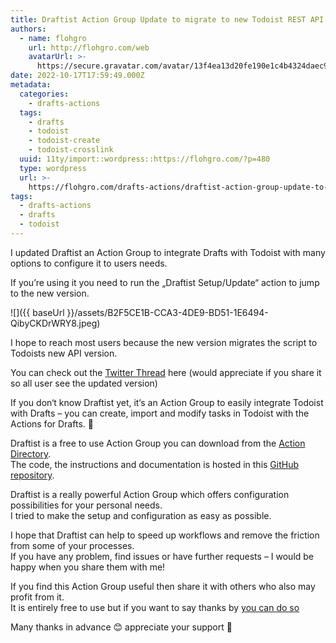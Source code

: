 ```yaml
---
title: Draftist Action Group Update to migrate to new Todoist REST API Version
authors:
  - name: flohgro
    url: http://flohgro.com/web
    avatarUrl: >-
      https://secure.gravatar.com/avatar/13f4ea13d20fe190e1c4b4324daec918?s=96&d=mm&r=g
date: 2022-10-17T17:59:49.000Z
metadata:
  categories:
    - drafts-actions
  tags:
    - drafts
    - todoist
    - todoist-create
    - todoist-crosslink
  uuid: 11ty/import::wordpress::https://flohgro.com/?p=480
  type: wordpress
  url: >-
    https://flohgro.com/drafts-actions/draftist-action-group-update-to-migrate-to-new-todoist-rest-api-version/
tags:
  - drafts-actions
  - drafts
  - todoist
---
```

I updated Draftist an Action Group to integrate Drafts with Todoist with many options to configure it to users needs.

If you’re using it you need to run the „Draftist Setup/Update“ action to jump to the new version.

![]({{ baseUrl }}/assets/B2F5CE1B-CCA3-4DE9-BD51-1E6494-QibyCKDrWRY8.jpeg)

I hope to reach most users because the new version migrates the script to Todoists new API version.

You can check out the [Twitter Thread](https://twitter.com/flohgro/status/1581966768322379777) here (would appreciate if you share it so all user see the updated version)

If you don‘t know Draftist yet, it‘s an Action Group to easily integrate Todoist with Drafts – you can create, import and modify tasks in Todoist with the Actions for Drafts. 🚀

Draftist is a free to use Action Group you can download from the [Action Directory](https://directory.getdrafts.com/g/1wK).  
The code, the instructions and documentation is hosted in this [GitHub repository](https://github.com/FlohGro-dev/Draftist).

Draftist is a really powerful Action Group which offers configuration possibilities for your personal needs.  
I tried to make the setup and configuration as easy as possible.

I hope that Draftist can help to speed up workflows and remove the friction from some of your processes.  
If you have any problem, find issues or have further requests – I would be happy when you share them with me!

If you find this Action Group useful then share it with others who also may profit from it.  
It is entirely free to use but if you want to say thanks by [you can do so](https://flohgro.com/donate/)

Many thanks in advance 😊 appreciate your support 🙌